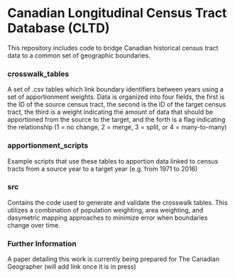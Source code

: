 # Canadian Longitudinal Census Tract Database (CLTD)

This repository includes code to bridge Canadian historical census tract data to a common set of geographic boundaries.


### crosswalk_tables

A set of .csv tables which link boundary identifiers between years using a set of apportionment weights. Data is organized into four fields, the first is the ID of the source census tract, the second is the ID of the target census tract, the third is a weight indicating the amount of data that should be apportioned from the source to the target, and the forth is a flag indicating the relationship (1 = no change, 2 = merge, 3 = split, or 4 = many-to-many)


### apportionment_scripts

Example scripts that use these tables to apportion data linked to census tracts from a source year to a target year (e.g. from 1971 to 2016)


### src

Contains the code used to generate and validate the crosswalk tables. This utilizes a combination of population weighting, area weighting, and dasymetric mapping approaches to minimize error when boundaries change over time.


### Further Information

A paper detailing this work is currently being prepared for The Canadian Geographer (will add link once it is in press)

